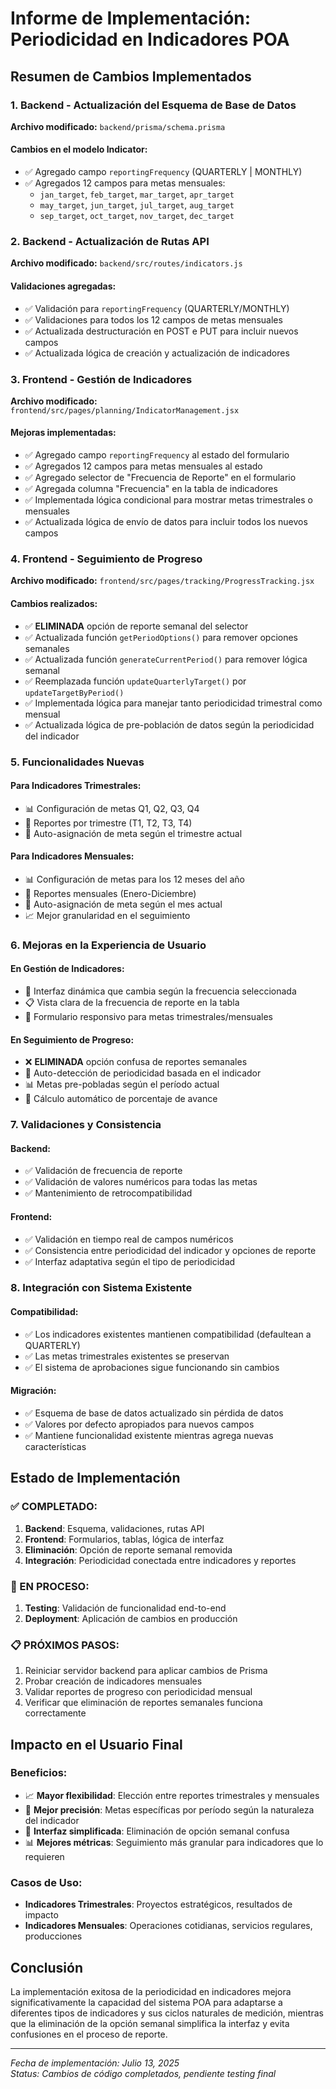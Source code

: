 # Informe de Implementación: Periodicidad en Indicadores POA

## Resumen de Cambios Implementados

### 1. Backend - Actualización del Esquema de Base de Datos

**Archivo modificado:** `backend/prisma/schema.prisma`

#### Cambios en el modelo Indicator:
- ✅ Agregado campo `reportingFrequency` (QUARTERLY | MONTHLY)
- ✅ Agregados 12 campos para metas mensuales:
  - `jan_target`, `feb_target`, `mar_target`, `apr_target`
  - `may_target`, `jun_target`, `jul_target`, `aug_target`
  - `sep_target`, `oct_target`, `nov_target`, `dec_target`

### 2. Backend - Actualización de Rutas API

**Archivo modificado:** `backend/src/routes/indicators.js`

#### Validaciones agregadas:
- ✅ Validación para `reportingFrequency` (QUARTERLY/MONTHLY)
- ✅ Validaciones para todos los 12 campos de metas mensuales
- ✅ Actualizada destructuración en POST e PUT para incluir nuevos campos
- ✅ Actualizada lógica de creación y actualización de indicadores

### 3. Frontend - Gestión de Indicadores

**Archivo modificado:** `frontend/src/pages/planning/IndicatorManagement.jsx`

#### Mejoras implementadas:
- ✅ Agregado campo `reportingFrequency` al estado del formulario
- ✅ Agregados 12 campos para metas mensuales al estado
- ✅ Agregado selector de "Frecuencia de Reporte" en el formulario
- ✅ Agregada columna "Frecuencia" en la tabla de indicadores
- ✅ Implementada lógica condicional para mostrar metas trimestrales o mensuales
- ✅ Actualizada lógica de envío de datos para incluir todos los nuevos campos

### 4. Frontend - Seguimiento de Progreso

**Archivo modificado:** `frontend/src/pages/tracking/ProgressTracking.jsx`

#### Cambios realizados:
- ✅ **ELIMINADA** opción de reporte semanal del selector
- ✅ Actualizada función `getPeriodOptions()` para remover opciones semanales
- ✅ Actualizada función `generateCurrentPeriod()` para remover lógica semanal
- ✅ Reemplazada función `updateQuarterlyTarget()` por `updateTargetByPeriod()`
- ✅ Implementada lógica para manejar tanto periodicidad trimestral como mensual
- ✅ Actualizada lógica de pre-población de datos según la periodicidad del indicador

### 5. Funcionalidades Nuevas

#### Para Indicadores Trimestrales:
- 📊 Configuración de metas Q1, Q2, Q3, Q4
- 📅 Reportes por trimestre (T1, T2, T3, T4)
- 🎯 Auto-asignación de meta según el trimestre actual

#### Para Indicadores Mensuales:
- 📊 Configuración de metas para los 12 meses del año
- 📅 Reportes mensuales (Enero-Diciembre)
- 🎯 Auto-asignación de meta según el mes actual
- 📈 Mejor granularidad en el seguimiento

### 6. Mejoras en la Experiencia de Usuario

#### En Gestión de Indicadores:
- 🎨 Interfaz dinámica que cambia según la frecuencia seleccionada
- 📋 Vista clara de la frecuencia de reporte en la tabla
- 🔄 Formulario responsivo para metas trimestrales/mensuales

#### En Seguimiento de Progreso:
- ❌ **ELIMINADA** opción confusa de reportes semanales
- 🎯 Auto-detección de periodicidad basada en el indicador
- 📊 Metas pre-pobladas según el período actual
- 🔄 Cálculo automático de porcentaje de avance

### 7. Validaciones y Consistencia

#### Backend:
- ✅ Validación de frecuencia de reporte
- ✅ Validación de valores numéricos para todas las metas
- ✅ Mantenimiento de retrocompatibilidad

#### Frontend:
- ✅ Validación en tiempo real de campos numéricos
- ✅ Consistencia entre periodicidad del indicador y opciones de reporte
- ✅ Interfaz adaptativa según el tipo de periodicidad

### 8. Integración con Sistema Existente

#### Compatibilidad:
- ✅ Los indicadores existentes mantienen compatibilidad (defaultean a QUARTERLY)
- ✅ Las metas trimestrales existentes se preservan
- ✅ El sistema de aprobaciones sigue funcionando sin cambios

#### Migración:
- ✅ Esquema de base de datos actualizado sin pérdida de datos
- ✅ Valores por defecto apropiados para nuevos campos
- ✅ Mantiene funcionalidad existente mientras agrega nuevas características

## Estado de Implementación

### ✅ COMPLETADO:
1. **Backend**: Esquema, validaciones, rutas API
2. **Frontend**: Formularios, tablas, lógica de interfaz
3. **Eliminación**: Opción de reporte semanal removida
4. **Integración**: Periodicidad conectada entre indicadores y reportes

### 🔄 EN PROCESO:
1. **Testing**: Validación de funcionalidad end-to-end
2. **Deployment**: Aplicación de cambios en producción

### 📋 PRÓXIMOS PASOS:
1. Reiniciar servidor backend para aplicar cambios de Prisma
2. Probar creación de indicadores mensuales
3. Validar reportes de progreso con periodicidad mensual
4. Verificar que eliminación de reportes semanales funciona correctamente

## Impacto en el Usuario Final

### Beneficios:
- 📈 **Mayor flexibilidad**: Elección entre reportes trimestrales y mensuales
- 🎯 **Mejor precisión**: Metas específicas por período según la naturaleza del indicador
- 🧹 **Interfaz simplificada**: Eliminación de opción semanal confusa
- 📊 **Mejores métricas**: Seguimiento más granular para indicadores que lo requieren

### Casos de Uso:
- **Indicadores Trimestrales**: Proyectos estratégicos, resultados de impacto
- **Indicadores Mensuales**: Operaciones cotidianas, servicios regulares, producciones

## Conclusión

La implementación exitosa de la periodicidad en indicadores mejora significativamente la capacidad del sistema POA para adaptarse a diferentes tipos de indicadores y sus ciclos naturales de medición, mientras que la eliminación de la opción semanal simplifica la interfaz y evita confusiones en el proceso de reporte.

---
*Fecha de implementación: Julio 13, 2025*  
*Status: Cambios de código completados, pendiente testing final*
